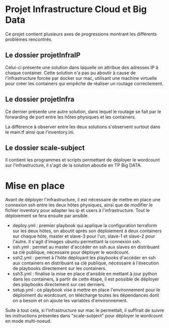 # Projet Infrastructure Cloud et Big Data

Ce projet contient plusieurs axes de progressions montrant les différents problèmes rencontrés.

## Le dossier projetInfraIP

Celui-ci présente une solution dans laquelle on attribue des adresses IP à chaque container. Cette solution n'a pas pu aboutir à cause de l'infrastructure forcée par docker sur mac, utilisant une machine virtuelle pour créer les containers qui empêche de réaliser un routage correctement.

## Le dossier projetInfra

Ce dernier présente une autre solution, dans lequel le routage se fait par le forwarding de port entre les hôtes physiques et les containers.

La différence à observer entre les deux solutions s'observent surtout dans le main.tf ainsi que l'inventory.ini.

## Le dossier scale-subject

Il contient les programmes et scripts permettant de déployer le wordcount sur l'infrastructure, il s'agit de la solution aboutie en TP Big DATA.

# Mise en place

Avant de déployer l'infrastructure, il est nécessaire de mettre en place une connexion ssh entre les deux hôtes physiques, ainsi que de modifier le fichier inventory pour adapter les ip et users à l'infrastructure. Tout le déploiement se fera ensuite par ansible.

- deploy.yml : premier playbook qui applique la configuration terraform sur les deux hôtes, on aboutit après son déploiement à deux containers sur chaque hôte, master et slave-3 pour l'un, slave-1 et slave-2 pour l'autre. Il s'agit d'images ubuntu permettant la connexion ssh.
- ssh.yml : permet au master d'accéder en ssh aux slaves en distribuant sa clé publique, nécessaire pour déployer le wordcount.
- ssh2.yml : permet à l'hôte déployant les playbooks d'accéder en ssh aux containers en distribuant sa clé publique, nécessaire à l'éxecution de playbooks directement sur les containers.
- ssh3.yml : finalise la mise en place d'ansible en mettant à jour python dans les containers, à partir de cette étape, il est possible de déployer des playbooks directement sur ces derniers.
- setup.yml : ce playbook vise à mettre en place l'environnement pour le déploiment du wordcount, on télécharge toutes les dépendances dont on a besoin et on ajoute les variables d'environnement.

Suite à tout cela, si l'infrastructure sur mac le permettait, il suffirait de suivre les instructions présentes dans "scale-subject" pour déployer le wordcount en mode multi-noeud.